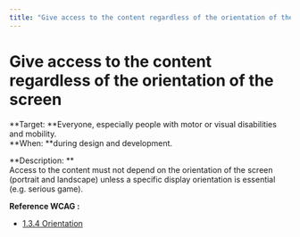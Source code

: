 ```yaml
---
title: "Give access to the content regardless of the orientation of the screen"
---
```


# Give access to the content regardless of the orientation of the screen

**Target: **Everyone, especially people with motor or visual disabilities and mobility.  
**When: **during design and development.

**Description: **  
Access to the content must not depend on the orientation of the screen (portrait and landscape) unless a specific display orientation is essential (e.g. serious game).

**Reference <abbr>WCAG</abbr>&nbsp;:**  
- <a href="https://www.w3.org/TR/WCAG21/#orientation">1.3.4 Orientation</a>
